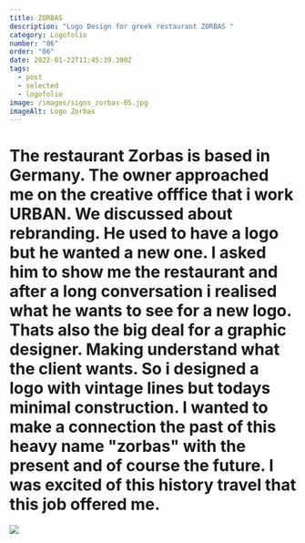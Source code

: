 ```yaml
---
title: ZORBAS
description: "Logo Design for greek restaurant ZORBAS "
category: Logofolio
number: "06"
order: "06"
date: 2022-01-22T11:45:39.390Z
tags:
  - post
  - selected
  - logofolio
image: /images/signs_zorbas-05.jpg
imageAlt: Logo Zorbas
---
```

# The restaurant Zorbas is based in Germany. The owner approached me on the creative offfice that i work URBAN. We discussed about rebranding. He used to have a logo but he wanted a new one. I asked him to show me the restaurant and after a long conversation i realised what he wants to see for a new logo. Thats also the big deal for a graphic designer. Making understand what the client wants. So i designed a logo with vintage lines but todays minimal construction. I wanted to make a connection the past of this heavy name "zorbas" with the present and of course the future. I was excited of this history travel that this job offered me. 

![](/images/signs_zorbas-01.jpg)

![]()